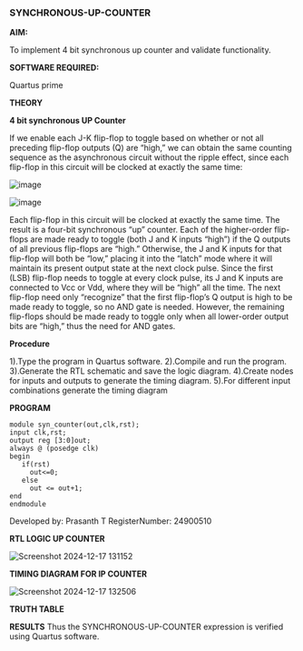 ### SYNCHRONOUS-UP-COUNTER

**AIM:**

To implement 4 bit synchronous up counter and validate functionality.

**SOFTWARE REQUIRED:**

Quartus prime

**THEORY**

**4 bit synchronous UP Counter**

If we enable each J-K flip-flop to toggle based on whether or not all preceding flip-flop outputs (Q) are “high,” we can obtain the same counting sequence as the asynchronous circuit without the ripple effect, since each flip-flop in this circuit will be clocked at exactly the same time:

![image](https://github.com/naavaneetha/SYNCHRONOUS-UP-COUNTER/assets/154305477/d5db3fa0-e413-404c-b80e-b2f39d82e7e8)


![image](https://github.com/naavaneetha/SYNCHRONOUS-UP-COUNTER/assets/154305477/52cb61eb-d04b-442d-810c-31185a68410b)

Each flip-flop in this circuit will be clocked at exactly the same time.
The result is a four-bit synchronous “up” counter. Each of the higher-order flip-flops are made ready to toggle (both J and K inputs “high”) if the Q outputs of all previous flip-flops are “high.”
Otherwise, the J and K inputs for that flip-flop will both be “low,” placing it into the “latch” mode where it will maintain its present output state at the next clock pulse.
Since the first (LSB) flip-flop needs to toggle at every clock pulse, its J and K inputs are connected to Vcc or Vdd, where they will be “high” all the time.
The next flip-flop need only “recognize” that the first flip-flop’s Q output is high to be made ready to toggle, so no AND gate is needed.
However, the remaining flip-flops should be made ready to toggle only when all lower-order output bits are “high,” thus the need for AND gates.

**Procedure**

1).Type the program in Quartus software.
2).Compile and run the program. 
3).Generate the RTL schematic and save the logic diagram. 
4).Create nodes for inputs and outputs to generate the timing diagram. 
5).For different input combinations generate the timing diagram

**PROGRAM**

```
module syn_counter(out,clk,rst);
input clk,rst;
output reg [3:0]out;
always @ (posedge clk)
begin
   if(rst)
     out<=0;
   else 
     out <= out+1;
end
endmodule
```
Developed by: Prasanth T
RegisterNumber: 24900510


**RTL LOGIC UP COUNTER**

![Screenshot 2024-12-17 131152](https://github.com/user-attachments/assets/9760bae1-4c0d-4a68-8ceb-56f01ce610cf)

**TIMING DIAGRAM FOR IP COUNTER**

![Screenshot 2024-12-17 132506](https://github.com/user-attachments/assets/f5a9a732-3907-4f26-9140-787fa093189b)

**TRUTH TABLE**


**RESULTS**
Thus the SYNCHRONOUS-UP-COUNTER expression is verified using Quartus software.
